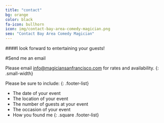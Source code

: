 ```yaml
---
title: "contact"
bg: orange
color: black
fa-icon: bullhorn
icon: img/contact-bay-area-comedy-magician.png
seo: "Contact Bay Area Comedy Magician"
---
```



####I look forward to entertaining your guests!

#Send me an email

Please email [info@magiciansanfrancisco.com](mailto:info@magiciansanfrancisco.com "Email San Francisco Magician") for rates and availability.
{: .small-width}

Please be sure to include:
{: .footer-list}

- The date of your event
- The location of your event
- The number of guests at your event
- The occasion of your event
- How you found me
{: .square .footer-list}